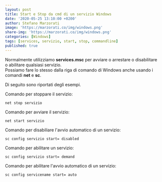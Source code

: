 ```yaml
---
layout: post
title: Start e Stop da cmd di un servizio Windows
date: '2020-05-25 13:10:00 +0200'
author: Stefano Marzorati
image: 'https://marzorati.co/img/windows.png'
share-img: 'https://marzorati.co/img/windows.png'
categories: [Windows]
tags: [services, servizio, start, stop, commandline]
published: true
---
```

Normalmente utilizziamo **services.msc** per avviare o arrestare o disabilitare o abilitare qualsiasi servizio.   
Possiamo fare lo stesso dalla riga di comando di Windows anche usando i comandi **net** e **sc**.   

Di seguito sono riportati degli esempi.   

Comando per stoppare il servizio:   
~~~batch
net stop servizio
~~~
Comando per avviare il servizio:   
~~~batch
net start servizio
~~~
Comando per disabiliare l'avvio automatico di un servizio:
~~~batch
sc config servizio start= disabled
~~~
Comando per abilitare un servizio:   
~~~batch
sc config servizio start= demand
~~~
Comando per abilitare l'avvio automatico di un servizio:
~~~batch
sc config servicename start= auto
~~~